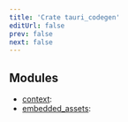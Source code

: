 ```yaml
---
title: 'Crate tauri_codegen'
editUrl: false
prev: false
next: false
---
```




## Modules


- [context](/2/reference/rust/tauri-codegen/context): 
- [embedded_assets](/2/reference/rust/tauri-codegen/embedded_assets): 